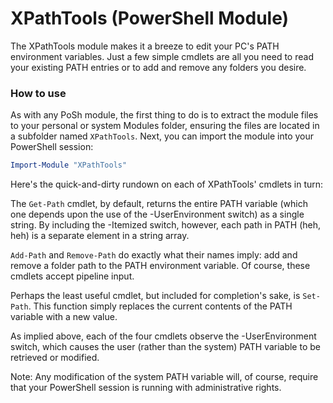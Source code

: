# XPathTools (PowerShell Module)

The XPathTools module makes it a breeze to edit your PC's PATH environment variables. Just a few simple cmdlets are all you need to read your existing PATH entries or to add and remove any folders you desire.

### How to use

As with any PoSh module, the first thing to do is to extract the module files to your personal or system Modules folder, ensuring the files are located in a subfolder named `XPathTools`. Next, you can import the module into your PowerShell session:

```powershell
Import-Module "XPathTools"
```

Here's the quick-and-dirty rundown on each of XPathTools' cmdlets in turn:

The `Get-Path` cmdlet, by default, returns the entire PATH variable (which one depends upon the use of the -UserEnvironment switch) as a single string. By including the -Itemized switch, however, each path in PATH (heh, heh) is a separate element in a string array.

`Add-Path` and `Remove-Path` do exactly what their names imply: add and remove a folder path to the PATH environment variable. Of course, these cmdlets accept pipeline input.

Perhaps the least useful cmdlet, but included for completion's sake, is `Set-Path`. This function simply replaces the current contents of the PATH variable with a new value.

As implied above, each of the four cmdlets observe the -UserEnvironment switch, which causes the user (rather than the system) PATH variable to be retrieved or modified.

Note: Any modification of the system PATH variable will, of course, require that your PowerShell session is running with administrative rights.


